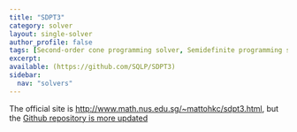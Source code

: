 ```yaml
---
title: "SDPT3"
category: solver
layout: single-solver
author_profile: false
tags: [Second-order cone programming solver, Semidefinite programming solver]
excerpt:
available: (https://github.com/SQLP/SDPT3)
sidebar:
  nav: "solvers"
---
```


The official site is <http://www.math.nus.edu.sg/~mattohkc/sdpt3.html>, but the [Github repository is more updated](https://github.com/SQLP/SDPT3)

